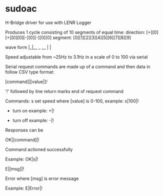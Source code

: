 # sudoac
H-Bridge driver for use with LENR Logger

Produces 1 cycle consisting of 10 segments of equal time:
direction:   [+][0][+][0][0][-][0][-][0][0]
segment:     [0][1][2][3][4][5][6][7][8][9]
  
  wave form  |_|__ _ __
                  | |

Speed adjustable from ~25Hz to 3.1Hz in a scale of 0 to 100 via serial

Serial request commands are made up of a command and then data in follow CSV type format:

[command]|[value|]!

'!' followed by line return marks end of request command

Commands:
s   set speed where [value] is 0-100,
    example:  s|100|!

+   turn on
    example: +|!

-   turn off
    example: -|!

Responses can be

OK|[command]|!

Command actioned successfully

Example: OK|s|!

E|[msg]|!

Error where [msg] is error message

Example: E|Error|!

